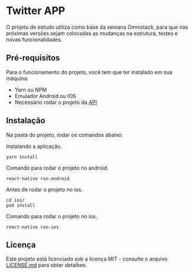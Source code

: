 # Twitter APP

O projeto de estudo utiliza como base da semana Omnistack, para que nas próximas versões sejam colocadas as mudanças na estrutura, testes e novas funcionalidades.

## Pré-requisitos

Para o funcionamento do projeto, você tem que ter instalado em sua máquina:

- Yarn ou NPM
- Emulador Android ou IOS
- Necessário rodar o projeto da [API](https://github.com/renesoaresse/oministack-twitter-api)

## Instalação

Na pasta do projeto, rodar os comandos abaixo:

Instalando a aplicação.

```
yarn install
```

Comando para rodar o projeto no android.

```
react-native run-android
```

Antes de rodar o projeto no ios.

```
cd ios/
pod install
```

Comando para rodar o projeto no ios.

```
react-native run-ios
```

## Licença

Este projeto está licenciado sob a licença MIT - consulte o arquivo [LICENSE.md](LICENSE.md) para obter detalhes.
